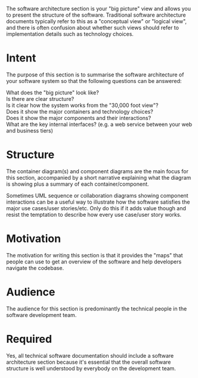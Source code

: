 The software architecture section is your "big picture" view and allows you to present the structure of the software. Traditional software architecture documents typically refer to this as a "conceptual view" or "logical view", and there is often confusion about whether such views should refer to implementation details such as technology choices.

# Intent
The purpose of this section is to summarise the software architecture of your software system so that the following questions can be answered:

What does the "big picture" look like?<br>
Is there are clear structure?<br>
Is it clear how the system works from the "30,000 foot view"?<br>
Does it show the major containers and technology choices?<br>
Does it show the major components and their interactions?<br>
What are the key internal interfaces? (e.g. a web service between your web and business tiers)
# Structure
The container diagram(s) and component diagrams are the main focus for this section, accompanied by a short narrative explaining what the diagram is showing plus a summary of each container/component.

Sometimes UML sequence or collaboration diagrams showing component interactions can be a useful way to illustrate how the software satisfies the major use cases/user stories/etc. Only do this if it adds value though and resist the temptation to describe how every use case/user story works.

# Motivation
The motivation for writing this section is that it provides the "maps" that people can use to get an overview of the software and help developers navigate the codebase.

# Audience
The audience for this section is predominantly the technical people in the software development team.

# Required
Yes, all technical software documentation should include a software architecture section because it's essential that the overall software structure is well understood by everybody on the development team.